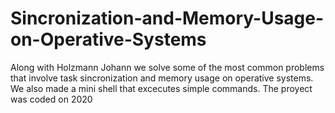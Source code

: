 # Sincronization-and-Memory-Usage-on-Operative-Systems

Along with Holzmann Johann we solve some of the most common problems that involve task sincronization and memory usage on operative systems. We also made a mini shell that excecutes simple commands.
The proyect was coded on 2020

